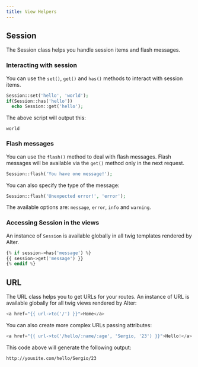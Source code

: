 ```yaml
---
title: View Helpers
---
```


## Session

The Session class helps you handle session items and flash messages.

### Interacting with session

You can use the `set()`, `get()` and `has()` methods to interact with session items.

```php
Session::set('hello', 'world');
if(Session::has('hello'))
  echo Session::get('hello');
```

The above script will output this:

    world
    
    
### Flash messages

You can use the `flash()` method to deal with flash messages. Flash messages will be available via the `get()` method only in the next request.

```php
Session::flash('You have one message!');
```

You can also specify the type of the message: 

```php
Session::flash('Unexpected error!', 'error');
```

The available options are: `message`, `error`, `info` and `warning`.

### Accessing Session in the views

An instance of `Session` is available globally in all twig templates rendered by Alter.

```php
{% if session->has('message') %}
{{ session->get('message') }}
{% endif %}
```


## URL

The URL class helps you to get URLs for your routes.
An instance of URL is available globally for all twig views rendered by Alter:

```php
<a href="{{ url->to('/') }}">Home</a>
```

You can also create more complex URLs passing attributes:

```php
<a href="{{ url->to('/hello/:name/:age', 'Sergio, '23') }}">Hello!</a>
```

This code above will generate the following output:

    http://yousite.com/hello/Sergio/23
